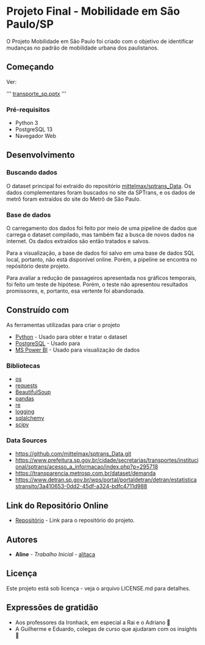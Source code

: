 # Projeto Final - Mobilidade em São Paulo/SP

O Projeto Mobilidade em São Paulo foi criado com o objetivo de identificar mudanças no padrão de mobilidade urbana dos paulistanos.

## Começando

Ver:

'''
[transporte_sp.pptx](https://github.com/alitaca/Projeto_final/blob/7d8e1450329f5b51e66ea9baef25be86d7ee1ea5/transporte_sp.pptx)
'''

### Pré-requisitos

* Python 3
* PostgreSQL 13
* Navegador Web


## Desenvolvimento

### Buscando dados

O dataset principal foi extraído do repositório [mittelmax/sptrans_Data](https://github.com/mittelmax/sptrans_Data.git). 
Os dados complementares foram buscados no site da SPTrans, e os dados de metrô foram extraídos do site do Metrô de São Paulo.

### Base de dados

O carregamento dos dados foi feito por meio de uma pipeline de dados que carrega o dataset compilado, mas também faz a busca de novos dados na internet. Os dados extraídos são então tratados e salvos.

Para a visualização, a base de dados foi salvo em uma base de dados SQL local, portanto, não está disponível online. Porém, a pipeline se encontra no repósitório deste projeto.

Para avaliar a redução de passageiros apresentada nos gráficos temporais, foi feito um teste de hipótese. Porém, o teste não apresentou resultados promissores, e, portanto, esa vertente foi abandonada.

## Construído com

As ferramentas utilizadas para criar o projeto

* [Python](https://www.python.org/) - Usado para obter e tratar o dataset
* [PostgreSQL](https://www.postgresql.org/) - Usado para
* [MS Power BI](https://powerbi.microsoft.com/en/) - Usado para visualização de dados

### Bibliotecas

* [os](https://docs.python.org/3/library/os.html)
* [requests](https://pypi.org/project/requests/)
* [BeautifulSoup](https://pypi.org/project/beautifulsoup4/)
* [pandas](https://pandas.pydata.org/)
* [re](https://docs.python.org/3/library/re.html)
* [logging](https://docs.python.org/3/howto/logging.html)
* [sqlalchemy](https://www.sqlalchemy.org/)
* [scipy](https://www.scipy.org/)

### Data Sources

* https://github.com/mittelmax/sptrans_Data.git
* https://www.prefeitura.sp.gov.br/cidade/secretarias/transportes/institucional/sptrans/acesso_a_informacao/index.php?p=295718
* https://transparencia.metrosp.com.br/dataset/demanda
* https://www.detran.sp.gov.br/wps/portal/portaldetran/detran/estatisticastransito/3a410653-0dd2-45df-a324-bdfc4711d988


## Link do Repositório Online

* [Repositório](https://github.com/alitaca/Projeto_final.git) - Link para o repositório do projeto.

## Autores

* **Aline** - *Trabalho Inicial* - [alitaca](https://github.com/alitaca)


## Licença

Este projeto está sob licença - veja o arquivo LICENSE.md para detalhes.

## Expressões de gratidão

* Aos professores da Ironhack, em especial a Rai e o Adriano :100:
* A Guilherme e Eduardo, colegas de curso que ajudaram com os insights :brain:
